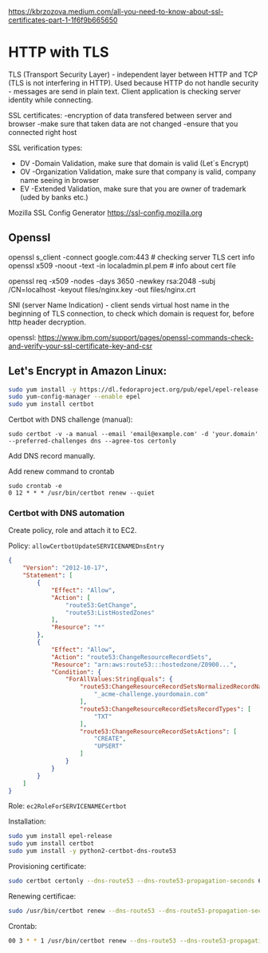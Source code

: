 https://kbrzozova.medium.com/all-you-need-to-know-about-ssl-certificates-part-1-1f6f9b665650

# HTTP with TLS
TLS (Transport Security Layer) - independent layer between HTTP and TCP (TLS is not interfering in HTTP). 
Used because HTTP do not handle security - messages are send in plain text. 
Client application is checking server identity while connecting. 

SSL certificates:
-encryption of data transfered between server and browser
-make sure that taken data are not changed
-ensure that you connected right host

SSL verification types:
* DV -Domain Validation, make sure that domain is valid (Let`s Encrypt)
* OV -Organization Validation, make sure that company is valid, company name seeing in browser 
* EV -Extended Validation, make sure that you are owner of trademark (uded  by banks etc.) 

Mozilla SSL Config Generator
https://ssl-config.mozilla.org

## Openssl
openssl s_client -connect google.com:443            # checking server TLS cert info
openssl x509 -noout -text -in localadmin.pl.pem     # info about cert file

openssl req -x509 -nodes -days 3650 -newkey rsa:2048 -subj /CN=localhost -keyout files/nginx.key -out files/nginx.crt

SNI (server Name Indication) - client sends virtual host name in the beginning of TLS connection, to check which domain is request for, before http header decryption.   

openssl:
https://www.ibm.com/support/pages/openssl-commands-check-and-verify-your-ssl-certificate-key-and-csr


## Let's Encrypt in Amazon Linux:
```sh
sudo yum install -y https://dl.fedoraproject.org/pub/epel/epel-release-latest-7.noarch.rpm
sudo yum-config-manager --enable epel
sudo yum install certbot
```
Certbot with DNS challenge (manual):
```
sudo certbot -v -a manual --email 'email@example.com' -d 'your.domain' --preferred-challenges dns --agree-tos certonly
```
Add DNS record manually. 

Add renew command to crontab
```
sudo crontab -e
0 12 * * * /usr/bin/certbot renew --quiet
```

### Certbot with DNS automation

Create policy, role and attach it to EC2.

Policy: `allowCertbotUpdateSERVICENAMEDnsEntry`

```json
{
    "Version": "2012-10-17",
    "Statement": [
        {
            "Effect": "Allow",
            "Action": [
                "route53:GetChange",
                "route53:ListHostedZones"
            ],
            "Resource": "*"
        },
        {
            "Effect": "Allow",
            "Action": "route53:ChangeResourceRecordSets",
            "Resource": "arn:aws:route53:::hostedzone/Z0900...",
            "Condition": {
                "ForAllValues:StringEquals": {
                    "route53:ChangeResourceRecordSetsNormalizedRecordNames": [
                        "_acme-challenge.yourdomain.com"
                    ],
                    "route53:ChangeResourceRecordSetsRecordTypes": [
                        "TXT"
                    ],
                    "route53:ChangeResourceRecordSetsActions": [
                        "CREATE",
                        "UPSERT"
                    ]
                }
            }
        }
    ]
}
```

Role:
`ec2RoleForSERVICENAMECertbot`

Installation:
```sh
sudo yum install epel-release
sudo yum install certbot
sudo yum install -y python2-certbot-dns-route53
```
Provisioning certificate:
```sh
sudo certbot certonly --dns-route53 --dns-route53-propagation-seconds 60 -d DOMAIN.NAME
```
Renewing certificae:
```sh
sudo /usr/bin/certbot renew --dns-route53 --dns-route53-propagation-seconds 60
```
Crontab:
```sh
00 3 * * 1 /usr/bin/certbot renew --dns-route53 --dns-route53-propagation-seconds 60
```